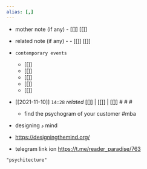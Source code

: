 ```yaml
---
alias: [,]
---
```

- mother note (if any)
		- [[]] [[]]
- related note (if any) -
		- [[]] [[]]
- `contemporary events`
	- [[]]
	- [[]]
	- [[]]
	- [[]]
	- [[]]

- [[2021-11-10]]  `14:28` _related_ [[]] | [[]] | [[]] # # #
	- find the psychogram of your customer #mba
- designing د mind
- https://designingthemind.org/
- telegram link ion https://t.me/reader_paradise/763

```query
"psychitecture"
```